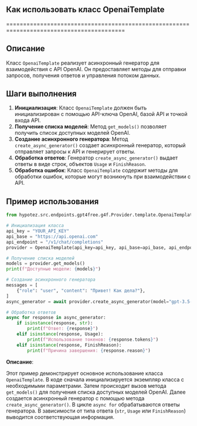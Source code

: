 ## Как использовать класс OpenaiTemplate
=========================================================================================

Описание
-------------------------
Класс `OpenaiTemplate` реализует асинхронный генератор для взаимодействия с API OpenAI. Он предоставляет методы для отправки запросов, получения ответов и управления потоком данных.

Шаги выполнения
-------------------------
1. **Инициализация**: Класс `OpenaiTemplate` должен быть инициализирован с помощью API-ключа OpenAI, базой API и точкой входа API.
2. **Получение списка моделей**: Метод `get_models()` позволяет получить список доступных моделей OpenAI.
3. **Создание асинхронного генератора**: Метод `create_async_generator()` создает асинхронный генератор, который отправляет запросы к API и генерирует ответы.
4. **Обработка ответов**: Генератор  `create_async_generator()`  выдает ответы в виде строк, объектов `Usage` и `FinishReason`.
5. **Обработка ошибок**: Класс `OpenaiTemplate` содержит методы для обработки ошибок, которые могут возникнуть при взаимодействии с API.

Пример использования
-------------------------

```python
from hypotez.src.endpoints.gpt4free.g4f.Provider.template.OpenaiTemplate import OpenaiTemplate

# Инициализация класса
api_key = "YOUR_API_KEY"
api_base = "https://api.openai.com"
api_endpoint = "/v1/chat/completions"
provider = OpenaiTemplate(api_key=api_key, api_base=api_base, api_endpoint=api_endpoint)

# Получение списка моделей
models = provider.get_models()
print(f"Доступные модели: {models}")

# Создание асинхронного генератора
messages = [
    {"role": "user", "content": "Привет! Как дела?"},
]
async_generator = await provider.create_async_generator(model="gpt-3.5-turbo", messages=messages)

# Обработка ответов
async for response in async_generator:
    if isinstance(response, str):
        print(f"Ответ: {response}")
    elif isinstance(response, Usage):
        print(f"Использование токенов: {response.tokens}")
    elif isinstance(response, FinishReason):
        print(f"Причина завершения: {response.reason}")

```

**Описание**:

Этот пример демонстрирует основное использование класса `OpenaiTemplate`. 
В коде сначала инициализируется экземпляр класса с необходимыми параметрами. 
Затем происходит вызов метода `get_models()` для получения списка доступных моделей OpenAI. 
Далее создается асинхронный генератор с помощью метода `create_async_generator()`. 
В цикле `async for` обрабатываются ответы генератора. 
В зависимости от типа ответа (`str`, `Usage` или `FinishReason`) выводится соответствующая информация.